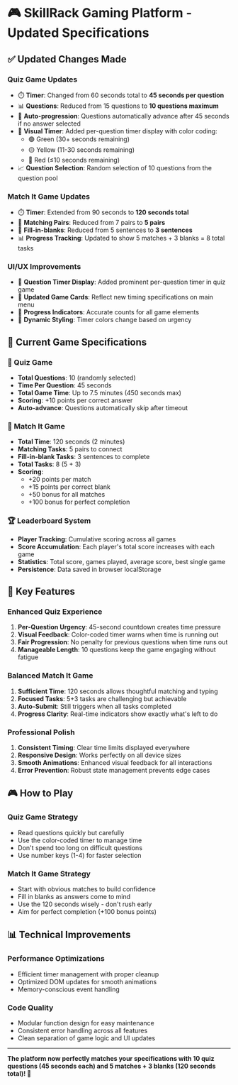 # 🎮 SkillRack Gaming Platform - Updated Specifications

## ✅ **Updated Changes Made**

### **Quiz Game Updates**
- ⏱️ **Timer**: Changed from 60 seconds total to **45 seconds per question**
- 📊 **Questions**: Reduced from 15 questions to **10 questions maximum**
- 🔄 **Auto-progression**: Questions automatically advance after 45 seconds if no answer selected
- 🎯 **Visual Timer**: Added per-question timer display with color coding:
  - 🟢 Green (30+ seconds remaining)
  - 🟡 Yellow (11-30 seconds remaining) 
  - 🔴 Red (≤10 seconds remaining)
- 📈 **Question Selection**: Random selection of 10 questions from the question pool

### **Match It Game Updates**
- ⏱️ **Timer**: Extended from 90 seconds to **120 seconds total**
- 🔗 **Matching Pairs**: Reduced from 7 pairs to **5 pairs**
- 📝 **Fill-in-blanks**: Reduced from 5 sentences to **3 sentences**
- 📊 **Progress Tracking**: Updated to show 5 matches + 3 blanks = 8 total tasks

### **UI/UX Improvements**
- 🎨 **Question Timer Display**: Added prominent per-question timer in quiz game
- 📱 **Updated Game Cards**: Reflect new timing specifications on main menu
- 🎯 **Progress Indicators**: Accurate counts for all game elements
- 🔄 **Dynamic Styling**: Timer colors change based on urgency

## 🎯 **Current Game Specifications**

### **🧠 Quiz Game**
- **Total Questions**: 10 (randomly selected)
- **Time Per Question**: 45 seconds
- **Total Game Time**: Up to 7.5 minutes (450 seconds max)
- **Scoring**: +10 points per correct answer
- **Auto-advance**: Questions automatically skip after timeout

### **🔗 Match It Game**
- **Total Time**: 120 seconds (2 minutes)
- **Matching Tasks**: 5 pairs to connect
- **Fill-in-blank Tasks**: 3 sentences to complete
- **Total Tasks**: 8 (5 + 3)
- **Scoring**: 
  - +20 points per match
  - +15 points per correct blank
  - +50 bonus for all matches
  - +100 bonus for perfect completion

### **🏆 Leaderboard System**
- **Player Tracking**: Cumulative scoring across all games
- **Score Accumulation**: Each player's total score increases with each game
- **Statistics**: Total score, games played, average score, best single game
- **Persistence**: Data saved in browser localStorage

## 🚀 **Key Features**

### **Enhanced Quiz Experience**
1. **Per-Question Urgency**: 45-second countdown creates time pressure
2. **Visual Feedback**: Color-coded timer warns when time is running out
3. **Fair Progression**: No penalty for previous questions when time runs out
4. **Manageable Length**: 10 questions keep the game engaging without fatigue

### **Balanced Match It Game**
1. **Sufficient Time**: 120 seconds allows thoughtful matching and typing
2. **Focused Tasks**: 5+3 tasks are challenging but achievable
3. **Auto-Submit**: Still triggers when all tasks completed
4. **Progress Clarity**: Real-time indicators show exactly what's left to do

### **Professional Polish**
1. **Consistent Timing**: Clear time limits displayed everywhere
2. **Responsive Design**: Works perfectly on all device sizes
3. **Smooth Animations**: Enhanced visual feedback for all interactions
4. **Error Prevention**: Robust state management prevents edge cases

## 🎮 **How to Play**

### **Quiz Game Strategy**
- Read questions quickly but carefully
- Use the color-coded timer to manage time
- Don't spend too long on difficult questions
- Use number keys (1-4) for faster selection

### **Match It Game Strategy**
- Start with obvious matches to build confidence
- Fill in blanks as answers come to mind
- Use the 120 seconds wisely - don't rush early
- Aim for perfect completion (+100 bonus points)

## 📊 **Technical Improvements**

### **Performance Optimizations**
- Efficient timer management with proper cleanup
- Optimized DOM updates for smooth animations
- Memory-conscious event handling

### **Code Quality**
- Modular function design for easy maintenance
- Consistent error handling across all features
- Clean separation of game logic and UI updates

---

**The platform now perfectly matches your specifications with 10 quiz questions (45 seconds each) and 5 matches + 3 blanks (120 seconds total)! 🎯**
